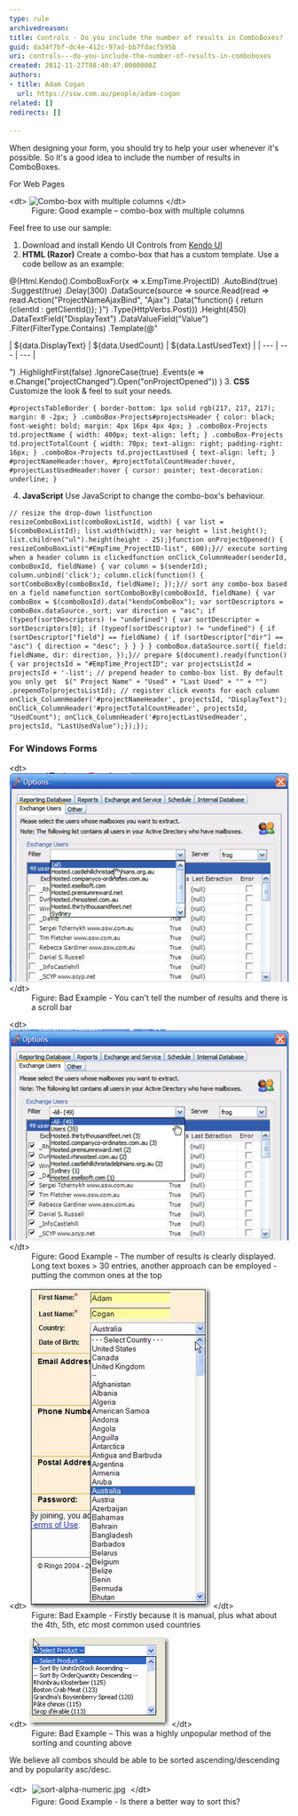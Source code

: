 ```yaml
---
type: rule
archivedreason: 
title: Controls - Do you include the number of results in ComboBoxes?
guid: da34f7bf-dc4e-412c-97ad-bb7fdacf595b
uri: controls---do-you-include-the-number-of-results-in-comboboxes
created: 2012-11-27T08:40:47.0000000Z
authors:
- title: Adam Cogan
  url: https://ssw.com.au/people/adam-cogan
related: []
redirects: []

---
```


When designing your form, you should try to help your user whenever it's possible. So it's a good idea to include the number of results in ComboBoxes.

<!--endintro-->
For Web Pages <dl class="goodImage">&lt;dt&gt; <img alt="Combo-box with multiple columns" src="combo-box-multiple-col.jpg"> &lt;/dt&gt;<dd>Figure: Good example – combo-box with multiple columns</dd></dl> Feel free to use our sample:
1. Download and install Kendo UI Controls from [Kendo UI](http://www.kendoui.com/)
2. **HTML (Razor)** 
Create a combo-box that has a custom template. Use a code bellow as an example:

@(Html.Kendo().ComboBoxFor(x => x.EmpTime.ProjectID)
.AutoBind(true)
.Suggest(true)
.Delay(300)
.DataSource(source => source.Read(read => read.Action("ProjectNameAjaxBind", "Ajax")
.Data("function() { return {clientId : getClientId()}; }")
.Type(HttpVerbs.Post)))
.Height(450)
.DataTextField("DisplayText")
.DataValueField("Value")
.Filter(FilterType.Contains)
.Template(@"



| ${data.DisplayText} |
 ${data.UsedCount} |
 ${data.LastUsedText} |
| --- | --- | --- |



")
.HighlightFirst(false)
.IgnoreCase(true)
.Events(e => e.Change("projectChanged").Open("onProjectOpened"))
)
3. **CSS** 
Customize the look & feel to suit your needs.

```
#projectsTableBorder { border-bottom: 1px solid rgb(217, 217, 217); margin: 0 -2px; } .comboBox-Projects#projectsHeader { color: black; font-weight: bold; margin: 4px 16px 4px 4px; } .comboBox-Projects td.projectName { width: 400px; text-align: left; } .comboBox-Projects td.projectTotalCount { width: 70px; text-align: right; padding-right: 16px; } .comboBox-Projects td.projectLastUsed { text-align: left; } #projectNameHeader:hover, #projectTotalCountHeader:hover, #projectLastUsedHeader:hover { cursor: pointer; text-decoration: underline; }
```
4. **JavaScript** 
Use JavaScript to change the combo-box's behaviour.

```
// resize the drop-down listfunction resizeComboBoxList(comboBoxListId, width) { var list = $(comboBoxListId); list.width(width); var height = list.height(); list.children("ul").height(height - 25);}function onProjectOpened() { resizeComboBoxList("#EmpTime_ProjectID-list", 600);}// execute sorting when a header column is clickedfunction onClick_ColumnHeader(senderId, comboBoxId, fieldName) { var column = $(senderId); column.unbind('click'); column.click(function() { sortComboBoxBy(comboBoxId, fieldName); });}// sort any combo-box based on a field namefunction sortComboBoxBy(comboBoxId, fieldName) { var comboBox = $(comboBoxId).data("kendoComboBox"); var sortDescriptors = comboBox.dataSource._sort; var direction = "asc"; if (typeof(sortDescriptors) != "undefined") { var sortDescriptor = sortDescriptors[0]; if (typeof(sortDescriptor) != "undefined") { if (sortDescriptor["field"] == fieldName) { if (sortDescriptor["dir"] == "asc") { direction = "desc"; } } } } comboBox.dataSource.sort({ field: fieldName, dir: direction, });}// prepare $(document).ready(function() { var projectsId = "#EmpTime_ProjectID"; var projectsListId = projectsId + '-list'; // prepend header to combo-box list. By default you only get  $(" Project Name" + "Used" + "Last Used" + "" + "") .prependTo(projectsListId); // register click events for each column onClick_ColumnHeader('#projectNameHeader', projectsId, "DisplayText"); onClick_ColumnHeader('#projectTotalCountHeader', projectsId, "UsedCount"); onClick_ColumnHeader('#projectLastUsedHeader', projectsId, "LastUsedValue");});});
```


### For Windows Forms
<dl class="badImage">&lt;dt&gt; <img alt="Options Form - ComboBox without Result Count" src="../../assets/ComboWF-1.jpg"> &lt;/dt&gt;<dd>Figure: Bad Example - You can't tell the number of results and there is a scroll bar</dd></dl><dl class="goodImage">&lt;dt&gt; <img alt="Options Form - ComboBox with Result Count" src="../../assets/ComboWF-2.jpg"> &lt;/dt&gt;<dd>Figure: Good Example - The number of results is clearly displayed. Long text boxes > 30 entries, another approach can be employed - putting the common ones at the top</dd></dl><dl class="badImage">&lt;dt&gt; <img alt="Long Text ComboBox" src="../../assets/Rule38LongTextCombobox.jpg"> &lt;/dt&gt;<dd>Figure: Bad Example - Firstly because it is manual, plus what about the 4th, 5th, etc most common used countries</dd></dl><dl class="badImage">&lt;dt&gt; <img alt="Sortable ComboBox" src="../../assets/rule38SortableCombobox.jpg"> &lt;/dt&gt;<dd>Figure: Bad Example – This was a highly unpopular method of the sorting and counting above</dd></dl>
We believe all combos should be able to be sorted ascending/descending and by popularity asc/desc.
<dl class="goodImage">&lt;dt&gt; <img alt="sort-alpha-numeric.jpg" src="sort-alpha-numeric.jpg" style="margin:5px;width:324px;"> &lt;/dt&gt;<dd>Figure: Good Example - Is there a better way to sort this?</dd></dl>
